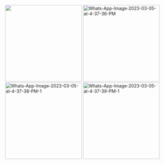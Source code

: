 <img src="https://i.ibb.co/CtKJ3Z9/Whats-App-Image-2023-03-05-at-4-37-34-PM.jpg" width="245"></img>
<img src="https://i.ibb.co/YpfF31G/Whats-App-Image-2023-03-05-at-4-37-36-PM.jpg" alt="Whats-App-Image-2023-03-05-at-4-37-36-PM" width="245"></img>
<img src="https://i.ibb.co/NsrdRxd/Whats-App-Image-2023-03-05-at-4-37-38-PM-1.jpg" alt="Whats-App-Image-2023-03-05-at-4-37-38-PM-1" width="245"></img>
<img src="https://i.ibb.co/8PxsgM9/Whats-App-Image-2023-03-05-at-4-37-39-PM-1.jpg" alt="Whats-App-Image-2023-03-05-at-4-37-39-PM-1" width="245"></img>
